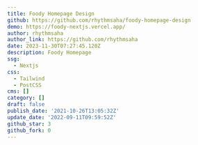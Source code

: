 ```yaml
---
title: Foody Homepage Design
github: https://github.com/rhythmsaha/foody-homepage-design
demo: https://foody-nextjs.vercel.app/
author: rhythmsaha
author_link: https://github.com/rhythmsaha
date: 2023-11-30T07:27:45.120Z
description: Foody Homepage
ssg:
  - Nextjs
css:
  - Tailwind
  - PostCSS
cms: []
category: []
draft: false
publish_date: '2021-10-26T13:05:32Z'
update_date: '2022-09-11T09:59:52Z'
github_star: 3
github_fork: 0
---
```

